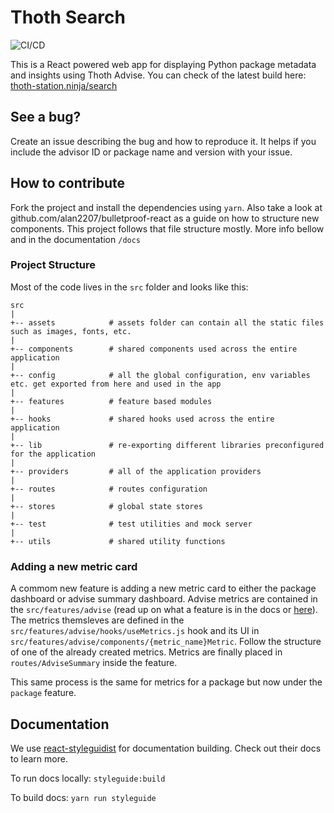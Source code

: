 # Thoth Search
![CI/CD](https://github.com/thoth-station/thoth-search/workflows/CI/CD/badge.svg)


This is a React powered web app for displaying Python package metadata and insights using Thoth Advise.
You can check of the latest build here: [thoth-station.ninja/search](https://thoth-station.ninja/search)

## See a bug?
Create an issue describing the bug and how to reproduce it. It helps if you include the advisor ID or package name and version with your issue.

## How to contribute
Fork the project and install the dependencies using `yarn`. Also take a look at github.com/alan2207/bulletproof-react as a guide on how to structure new components.
This project follows that file structure mostly. More info bellow and in the documentation `/docs`

### Project Structure

Most of the code lives in the `src` folder and looks like this:

```text
src
|
+-- assets            # assets folder can contain all the static files such as images, fonts, etc.
|
+-- components        # shared components used across the entire application
|
+-- config            # all the global configuration, env variables etc. get exported from here and used in the app
|
+-- features          # feature based modules
|
+-- hooks             # shared hooks used across the entire application
|
+-- lib               # re-exporting different libraries preconfigured for the application
|
+-- providers         # all of the application providers
|
+-- routes            # routes configuration
|
+-- stores            # global state stores
|
+-- test              # test utilities and mock server
|
+-- utils             # shared utility functions
```

### Adding a new metric card
A commom new feature is adding a new metric card to either the package dashboard or advise summary dashboard.
Advise metrics are contained in the `src/features/advise` (read up on what a feature is in the docs or [here](https://github.com/alan2207/bulletproof-react/blob/master/docs/project-structure.md)). The metrics themsleves are defined in the `src/features/advise/hooks/useMetrics.js` hook and its UI in `src/features/advise/components/{metric_name}Metric`. Follow the structure of one of the already created metrics. Metrics are finally placed in `routes/AdviseSummary` inside the feature.

This same process is the same for metrics for a package but now under the `package` feature.

## Documentation
We use [react-styleguidist](https://react-styleguidist.js.org/) for documentation building. Check out their docs to learn more.

To run docs locally: `styleguide:build`

To build docs: `yarn run styleguide`

